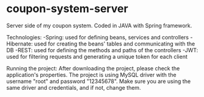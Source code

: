 # coupon-system-server
Server side of my coupon system. Coded in JAVA with Spring framework.

Technologies:
-Spring: used for defining beans, services and controllers
-Hibernate: used for creating the beans' tables and communicating with the DB
-REST: used for defining the methods and paths of the controllers
-JWT: used for filtering requests and generating a unique token for each client

Running the project:
After downloading the project, please check the application's properties.
The project is using MySQL driver with the username "root" and password "12345678".
Make sure you are using the same driver and credentials, and if not, change them.
